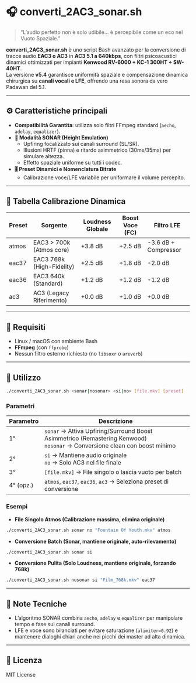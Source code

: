 # 🎧 converti_2AC3_sonar.sh

> “L’audio perfetto non è solo udibile... è percepibile come un eco nel Vuoto Spaziale.”

**converti_2AC3_sonar.sh** è uno script Bash avanzato per la conversione di tracce audio **EAC3 o AC3** in **AC3 5.1 a 640kbps**, con filtri psicoacustici dinamici ottimizzati per impianti **Kenwood RV-6000 + KC-1 300HT + SW-40HT**.  
La versione **v5.4** garantisce uniformità spaziale e compensazione dinamica chirurgica su **canali vocali e LFE**, offrendo una resa sonora da vero Padawan del 5.1.

---

## ⚙️ Caratteristiche principali

- **Compatibilità Garantita**: utilizza solo filtri FFmpeg standard (`aecho`, `adelay`, `equalizer`).  
- **🌊 Modalità SONAR (Height Emulation)**  
  - Upfiring focalizzato sui canali surround (SL/SR).  
  - Illusioni HRTF (pinna) e ritardo asimmetrico (30ms/35ms) per simulare altezza.  
  - Effetto spaziale uniforme su tutti i codec.  
- **🎚️ Preset Dinamici e Nomenclatura Bitrate**  
  - Calibrazione voce/LFE variabile per uniformare il volume percepito.

---

## 🧩 Tabella Calibrazione Dinamica

| Preset   | Sorgente                  | Loudness Globale | Boost Voce (FC) | Filtro LFE           |
|----------|--------------------------|----------------|----------------|--------------------|
| atmos    | EAC3 > 700k (Atmos core) | +3.8 dB        | +2.5 dB        | -3.6 dB + Compressor |
| eac37    | EAC3 768k (High-Fidelity)| +2.5 dB        | +1.8 dB        | -2.0 dB            |
| eac36    | EAC3 640k (Standard)     | +1.2 dB        | +1.2 dB        | -1.2 dB            |
| ac3      | AC3 (Legacy Riferimento) | +0.0 dB        | +1.0 dB        | +0.0 dB            |

---

## 🧩 Requisiti

- Linux / macOS con ambiente Bash  
- **FFmpeg** (con `ffprobe`)  
- Nessun filtro esterno richiesto (no `libsoxr` o `areverb`)  

---

## 🚀 Utilizzo

```bash
./converti_2AC3_sonar.sh <sonar|nosonar> <si|no> [file.mkv] [preset]
```

### Parametri

| Parametro | Descrizione |
|-----------|------------|
| 1°        | `sonar` → Attiva Upfiring/Surround Boost Asimmetrico (Remastering Kenwood) <br> `nosonar` → Conversione clean con boost minimo |
| 2°        | `si` → Mantiene audio originale <br> `no` → Solo AC3 nel file finale |
| 3°        | `[file.mkv]` → File singolo o lascia vuoto per batch |
| 4° (opz.) | `atmos`, `eac37`, `eac36`, `ac3` → Seleziona preset di conversione |

### Esempi

- **File Singolo Atmos (Calibrazione massima, elimina originale)**

```bash
./converti_2AC3_sonar.sh sonar no "Fountain Of Youth.mkv" atmos
```

- **Conversione Batch (Sonar, mantiene originale, auto-rilevamento)**

```bash
./converti_2AC3_sonar.sh sonar si
```

- **Conversione Pulita (Solo Loudness, mantiene originale, forzando 768k)**

```bash
./converti_2AC3_sonar.sh nosonar si "Film_768k.mkv" eac37
```

---

## 🧠 Note Tecniche

- L’algoritmo SONAR combina `aecho`, `adelay` e `equalizer` per manipolare tempo e fase sui canali surround.  
- LFE e voce sono bilanciati per evitare saturazione (`alimiter=0.92`) e mantenere dialoghi chiari anche nei picchi dei master ad alta dinamica.  

---

## 📜 Licenza

MIT License

